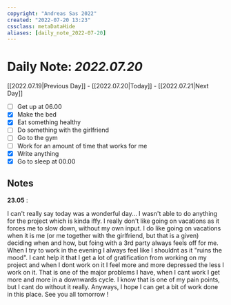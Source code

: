 ```yaml
---
copyright: "Andreas Sas 2022"
created: "2022-07-20 13:23"
cssclass: metaDataHide
aliases: [daily_note_2022-07-20]
---
```


# Daily Note: *2022.07.20*
 [[2022.07.19|Previous Day]] - [[2022.07.20|Today]] - [[2022.07.21|Next Day]]

- [ ] Get up at 06.00
- [x] Make the bed
- [x] Eat something healthy
- [ ] Do something with the girlfriend
- [ ] Go to the gym
- [ ] Work for an amount of time that works for me
- [x] Write anything
- [x] Go to sleep at 00.00

## Notes
**23.05** :

I can't really say today was a wonderful day... I wasn't able to do anything for the project which is kinda iffy. 
I really don't like going on vacations as it forces me to slow down, without my own input. I do like going on vacations when it is me (or me together with the girlfriend, but that is a given) deciding when and how, but foing with a 3rd party always feels off for me. 
When I try to work in the evening I always feel like I shouldnt as it "ruins the mood". I cant help it that I get a lot of gratification from working on my project and when I dont work on it I feel more and more depressed the less I work on it. That is one of the major problems I have, when I cant work I get more and more in a downwards cycle. I know that is one of my pain points, but I cant do without it really.
Anyways, I hope I can get a bit of work done in this place. See you all tomorrow !
